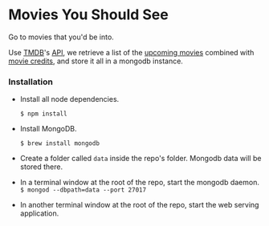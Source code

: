 Movies You Should See
=====================

Go to movies that you'd be into.

Use [TMDB](https://www.themoviedb.org/)'s [API](https://www.themoviedb.org/documentation/api), we retrieve a list of the [upcoming movies](http://docs.themoviedb.apiary.io/reference/movies/movieupcoming/get) combined with [movie credits](http://docs.themoviedb.apiary.io/reference/movies/movieidcredits/get), and store it all in a mongodb instance.

### Installation

* Install all node dependencies.

	`$ npm install`
* Install MongoDB.

	`$ brew install mongodb`
* Create a folder called `data` inside the repo's folder. Mongodb data will be stored there.
* In a terminal window at the root of the repo, start the mongodb daemon.
	`$ mongod --dbpath=data --port 27017`
* In another terminal window at the root of the repo, start the web serving application.